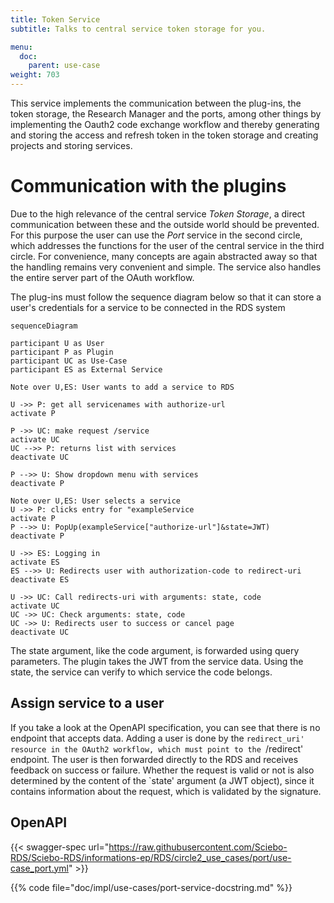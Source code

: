 ```yaml
---
title: Token Service
subtitle: Talks to central service token storage for you.

menu:
  doc:
    parent: use-case
weight: 703
---
```



This service implements the communication between the plug-ins, the token storage, the Research Manager and the ports, among other things by implementing the Oauth2 code exchange workflow and thereby generating and storing the access and refresh token in the token storage and creating projects and storing services.

# Communication with the plugins

Due to the high relevance of the central service *Token Storage*, a direct communication between these and the outside world should be prevented. For this purpose the user can use the *Port* service in the second circle, which addresses the functions for the user of the central service in the third circle. For convenience, many concepts are again abstracted away so that the handling remains very convenient and simple. The service also handles the entire server part of the OAuth workflow.

The plug-ins must follow the sequence diagram below so that it can store a user's credentials for a service to be connected in the RDS system
```mermaid
sequenceDiagram

participant U as User
participant P as Plugin
participant UC as Use-Case
participant ES as External Service

Note over U,ES: User wants to add a service to RDS

U ->> P: get all servicenames with authorize-url
activate P

P ->> UC: make request /service
activate UC
UC -->> P: returns list with services
deactivate UC

P -->> U: Show dropdown menu with services
deactivate P

Note over U,ES: User selects a service
U ->> P: clicks entry for "exampleService
activate P
P -->> U: PopUp(exampleService["authorize-url"]&state=JWT)
deactivate P

U ->> ES: Logging in
activate ES
ES -->> U: Redirects user with authorization-code to redirect-uri
deactivate ES

U ->> UC: Call redirects-uri with arguments: state, code
activate UC
UC ->> UC: Check arguments: state, code
UC ->> U: Redirects user to success or cancel page
deactivate UC
```

The state argument, like the code argument, is forwarded using query parameters. The plugin takes the JWT from the service data. Using the state, the service can verify to which service the code belongs.

## Assign service to a user

If you take a look at the OpenAPI specification, you can see that there is no endpoint that accepts data. Adding a user is done by the `redirect_uri' resource in the OAuth2 workflow, which must point to the `/redirect' endpoint. The user is then forwarded directly to the RDS and receives feedback on success or failure. Whether the request is valid or not is also determined by the content of the `state' argument (a JWT object), since it contains information about the request, which is validated by the signature.

## OpenAPI

{{< swagger-spec url="https://raw.githubusercontent.com/Sciebo-RDS/Sciebo-RDS/informations-ep/RDS/circle2_use_cases/port/use-case_port.yml" >}}

{{% code file="doc/impl/use-cases/port-service-docstring.md" %}}
